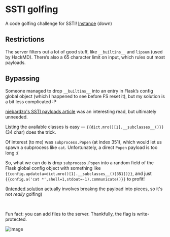 # SSTI golfing 

A code golfing challenge for SSTI! [Instance](http://golf.c1.blahaj.sg/) (down)

## Restrictions

The server filters out a lot of good stuff, like `__builtins__` and `lipsum` (used by HackMD).
There’s also a 65 character limit on input, which rules out most payloads.

## Bypassing

Someone managed to drop `__builtins__` into an entry in Flask’s config global object (which I happened to see before FS reset it), but my solution is a bit less complicated :P

[niebardzo's SSTI payloads article](https://niebardzo.github.io/2020-11-23-exploiting-jinja-ssti/) was an interesting read, but ultimately unneeded.

Listing the available classes is easy — `{{dict.mro()[1].__subclasses__()}}` (34 char) does the trick.

Of interest (to me) was `subprocess.Popen` (at index 351), which would let us spawn a subprocess like `cat`. Unfortunately, a direct `Popen` payload is too long :(

So, what we can do is drop `subprocess.Popen` into a random field of the Flask global config object with something like `{{config.update(a=dict.mro()[1].__subclasses__()[351])}}`, and just `{{config.a('cat *',shell=1,stdout=-1).communicate()}}` to profit!

([Intended solution](https://rwandi-ctf.github.io/BlahajCTF2024/SSTI-Golf/) actually involves breakng the payload into pieces, so it's not *really* golfing)

<br>

Fun fact: you can add files to the server. Thankfully, the flag is write-protected.

![image](https://github.com/user-attachments/assets/6c52c8a8-54f7-460a-8c00-b1c918dd72e3)


